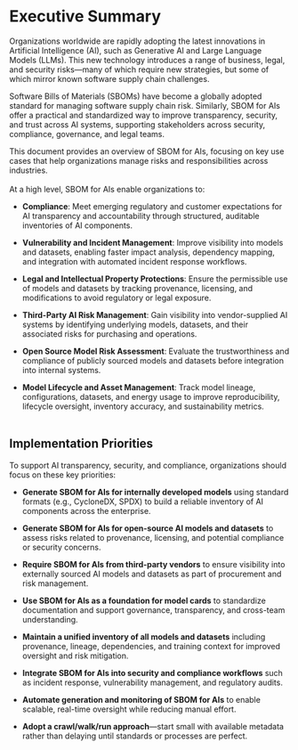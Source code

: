 # Executive Summary

Organizations worldwide are rapidly adopting the latest innovations in Artificial Intelligence (AI), such as Generative AI and Large Language Models (LLMs). This new technology introduces a range of business, legal, and security risks—many of which require new strategies, but some of which mirror known software supply chain challenges.

Software Bills of Materials (SBOMs) have become a globally adopted standard for managing software supply chain risk. Similarly, SBOM for AIs offer a practical and standardized way to improve transparency, security, and trust across AI systems, supporting stakeholders across security, compliance, governance, and legal teams.

This document provides an overview of SBOM for AIs, focusing on key use cases that help organizations manage risks and responsibilities across industries.
<br><br>
At a high level, SBOM for AIs enable organizations to:

*   **Compliance**: Meet emerging regulatory and customer expectations for AI transparency and accountability through structured, auditable inventories of AI components.

*   **Vulnerability and Incident Management**: Improve visibility into models and datasets, enabling faster impact analysis, dependency mapping, and integration with automated incident response workflows.

*   **Legal and Intellectual Property Protections**: Ensure the permissible use of models and datasets by tracking provenance, licensing, and modifications to avoid regulatory or legal exposure.

*   **Third-Party AI Risk Management**: Gain visibility into vendor-supplied AI systems by identifying underlying models, datasets, and their associated risks for purchasing and operations.

*   **Open Source Model Risk Assessment**: Evaluate the trustworthiness and compliance of publicly sourced models and datasets before integration into internal systems.

*   **Model Lifecycle and Asset Management**: Track model lineage, configurations, datasets, and energy usage to improve reproducibility, lifecycle oversight, inventory accuracy, and sustainability metrics.
<br><br>

## Implementation Priorities

To support AI transparency, security, and compliance, organizations should focus on these key priorities:

*   **Generate SBOM for AIs for internally developed models** using standard formats (e.g., CycloneDX, SPDX) to build a reliable inventory of AI components across the enterprise.

*   **Generate SBOM for AIs for open-source AI models and datasets** to assess risks related to provenance, licensing, and potential compliance or security concerns.

*   **Require SBOM for AIs from third-party vendors** to ensure visibility into externally sourced AI models and datasets as part of procurement and risk management.

*   **Use SBOM for AIs as a foundation for model cards** to standardize documentation and support governance, transparency, and cross-team understanding.

*   **Maintain a unified inventory of all models and datasets** including provenance, lineage, dependencies, and training context for improved oversight and risk mitigation.

*   **Integrate SBOM for AIs into security and compliance workflows** such as incident response, vulnerability management, and regulatory audits.

*   **Automate generation and monitoring of SBOM for AIs** to enable scalable, real-time oversight while reducing manual effort.

*   **Adopt a crawl/walk/run approach**—start small with available metadata rather than delaying until standards or processes are perfect.

